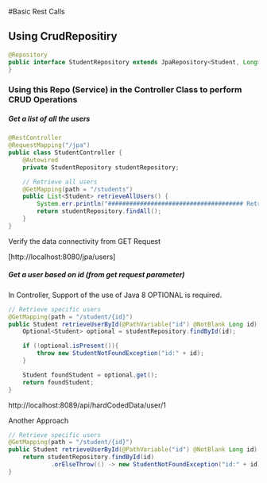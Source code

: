 #Basic Rest Calls

## Using CrudRepositiry
```java
@Repository
public interface StudentRepository extends JpaRepository<Student, Long> {
}
```

### Using this Repo (Service) in the Controller Class to perform CRUD Operations


##### Get a list of all the users
```java
@RestController
@RequestMapping("/jpa")
public class StudentController {
	@Autowired
	private StudentRepository studentRepository;

	// Retrieve all users
	@GetMapping(path = "/students")
	public List<Student> retrieveAllUsers() {
		System.err.println("###################################### Retrieving All Users ######################################");
		return studentRepository.findAll();
	}
}
```

Verify the data connectivity from GET Request

[http://localhost:8080/jpa/users]

##### Get a user based on id (from get request parameter)

In Controller, Support of the use of Java 8 OPTIONAL is required. 
```java
// Retrieve specific users
@GetMapping(path = "/student/{id}")
public Student retrieveUserById(@PathVariable("id") @NotBlank Long id) {
    Optional<Student> optional = studentRepository.findById(id);

    if (!optional.isPresent()){
        throw new StudentNotFoundException("id:" + id);
    }

    Student foundStudent = optional.get();
    return foundStudent;
}
```

http://localhost:8089/api/hardCodedData/user/1

Another Approach

```java
// Retrieve specific users
@GetMapping(path = "/student/{id}")
public Student retrieveUserById(@PathVariable("id") @NotBlank Long id) {
    return studentRepository.findById(id)
            .orElseThrow(() -> new StudentNotFoundException("id:" + id));
}
```